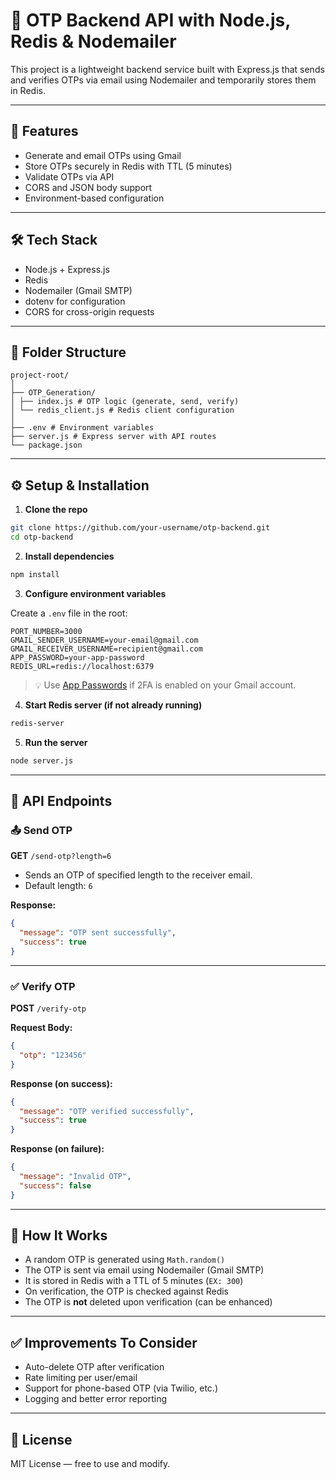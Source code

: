 # 📧 OTP Backend API with Node.js, Redis & Nodemailer

This project is a lightweight backend service built with Express.js that sends and verifies OTPs via email using Nodemailer and temporarily stores them in Redis.

---

## 🚀 Features

- Generate and email OTPs using Gmail
- Store OTPs securely in Redis with TTL (5 minutes)
- Validate OTPs via API
- CORS and JSON body support
- Environment-based configuration

---

## 🛠️ Tech Stack

- Node.js + Express.js
- Redis
- Nodemailer (Gmail SMTP)
- dotenv for configuration
- CORS for cross-origin requests

---

## 📁 Folder Structure

```
project-root/
│
├── OTP_Generation/
│ ├── index.js # OTP logic (generate, send, verify)
│ └── redis_client.js # Redis client configuration
│
├── .env # Environment variables
├── server.js # Express server with API routes
└── package.json
```

---

## ⚙️ Setup & Installation

1. **Clone the repo**

```bash
git clone https://github.com/your-username/otp-backend.git
cd otp-backend
```

2. **Install dependencies**

```bash
npm install
```

3. **Configure environment variables**

Create a `.env` file in the root:

```
PORT_NUMBER=3000
GMAIL_SENDER_USERNAME=your-email@gmail.com
GMAIL_RECEIVER_USERNAME=recipient@gmail.com
APP_PASSWORD=your-app-password
REDIS_URL=redis://localhost:6379
```

> 💡 Use [App Passwords](https://support.google.com/accounts/answer/185833?hl=en) if 2FA is enabled on your Gmail account.

4. **Start Redis server (if not already running)**

```bash
redis-server
```

5. **Run the server**

```bash
node server.js
```

---

## 🔌 API Endpoints

### 📤 Send OTP

**GET** `/send-otp?length=6`

- Sends an OTP of specified length to the receiver email.
- Default length: `6`

**Response:**

```json
{
  "message": "OTP sent successfully",
  "success": true
}
```

---

### ✅ Verify OTP

**POST** `/verify-otp`

**Request Body:**

```json
{
  "otp": "123456"
}
```

**Response (on success):**

```json
{
  "message": "OTP verified successfully",
  "success": true
}
```

**Response (on failure):**

```json
{
  "message": "Invalid OTP",
  "success": false
}
```

---

## 🧪 How It Works

- A random OTP is generated using `Math.random()`
- The OTP is sent via email using Nodemailer (Gmail SMTP)
- It is stored in Redis with a TTL of 5 minutes (`EX: 300`)
- On verification, the OTP is checked against Redis
- The OTP is **not** deleted upon verification (can be enhanced)

---

## ✅ Improvements To Consider

- Auto-delete OTP after verification
- Rate limiting per user/email
- Support for phone-based OTP (via Twilio, etc.)
- Logging and better error reporting

---

## 📄 License

MIT License — free to use and modify.
